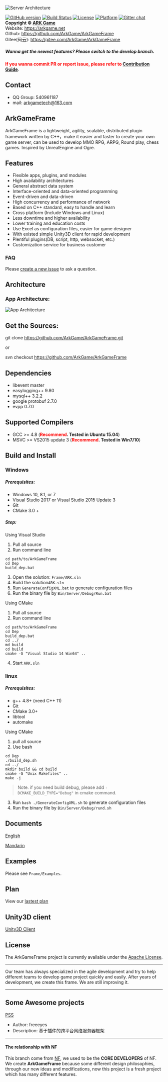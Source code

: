 ![Server Architecture](https://raw.githubusercontent.com/ArkGame/ArkGameFrame/master/Docs/asserts/imgs/ArkGameFrame.png)

[![GitHub version](https://badge.fury.io/gh/ArkGame%2FArkGameFrame.svg)](https://badge.fury.io/gh/ArkGame%2FArkGameFrame)
[![Build Status](https://travis-ci.org/ArkGame/ArkGameFrame.svg?branch=master)](https://travis-ci.org/ArkGame/ArkGameFrame)
[![License](https://img.shields.io/badge/License-Apache%202.0-blue.svg)](https://opensource.org/licenses/Apache-2.0)
[![Platform](https://img.shields.io/badge/platform-Linux,%20Windows-green.svg?style=flat)](https://github.com/ArkGame/ArkGameFrame)
[![Gitter chat](https://img.shields.io/gitter/room/nwjs/nw.js.svg)](https://gitter.im/ArkGame/Lobby)    
**Copyright © [ARK Game](https://arkgame.net "ARK Game")**    
Website: https://arkgame.net  
Github: https://github.com/ArkGame/ArkGameFrame  
Gitee(码云): https://gitee.com/ArkGame/ArkGameFrame  

##### Wanna get the newest features? Please switch to the develop branch.

**<font color=red>If you wanna commit PR or report issue, please refer to [Contribution Guide](https://github.com/ArkGame/ArkGameFrame/blob/master/CONTRIBUTING.md)</font>**.

## Contact

- QQ Group: 540961187
- mail: arkgametech@163.com

## ArkGameFrame
ArkGameFrame is a lightweight, agility, scalable, distributed plugin framework written by C++，make it easier and faster to create your own game server, can be used to develop MMO RPG, ARPG, Round play, chess games. Inspired by UnrealEngine and Ogre.

## Features

- Flexible apps, plugins, and modules
- High availability architectures
- General abstract data system
- Interface-oriented and data-oriented programming
- Event-driven and data-driven
- High concurrency and performance of network
- Based on C++ standard, easy to handle and learn
- Cross platform (Include Windows and Linux)
- Less downtime and higher availability
- Lower training and education costs
- Use Excel as configuration files, easier for game designer
- With existed simple Unity3D client for rapid development
- Plentiful plugins(DB, script, http, websocket, etc.)
- Customization service for business customer

### FAQ

Please [create a new issue](https://github.com/ArkGame/ArkGameFrame/issues) to ask a question.


## Architecture

### App Architecture:

![App Architecture](https://raw.githubusercontent.com/ArkGame/ArkGameFrame/master/Docs/asserts/imgs/AppArchitecture.png)

## Get the Sources:

git clone https://github.com/ArkGame/ArkGameFrame.git

or

svn checkout https://github.com/ArkGame/ArkGameFrame

## Dependencies

- libevent master
- easylogging++ 9.80
- mysql++ 3.2.2
- google protobuf 2.7.0
- evpp 0.7.0

## Supported Compilers

- GCC >= 4.8 (**<font color=red>Recommend</font>. Tested in Ubuntu 15.04**)
- MSVC >= VS2015 update 3 (**<font color=red>Recommend</font>. Tested in Win7/10**)

## Build and Install

### Windows

##### Prerequisites:

- Windows 10, 8.1, or 7
- Visual Studio 2017 or Visual Studio 2015 Update 3
- Git
- CMake 3.0 +

##### Step:
Using Visual Studio
1. Pull all source
2. Run command line 
```batch
cd path/to/ArkGameFrame
cd Dep
build_dep.bat
```
3. Open the solution: `Frame/ARK.sln`
4. Build the solution`ARK.sln`
5. Run `GenerateConfigXML.bat` to generate configuration files
6. Run the binary file by `Bin/Server/Debug/Run.bat`

Using CMake
1. Pull all source
2. Run command line
```batch
cd path/to/ArkGameFrame
cd Dep
build_dep.bat
cd ../
md build
cd build
cmake -G "Visual Studio 14 Win64" ..
```
4. Start `ARK.sln`

### linux

##### Prerequisites:

- g++ 4.8+ (need C++ 11)
- Git
- CMake 3.0+
- libtool
- automake

Using CMake
1. pull all source
2. Use bash
```shell
cd Dep
./build_dep.sh
cd ../
mkdir build && cd build
cmake -G "Unix Makefiles" ..
make -j
```
> Note. if you need build debug, please add `-DCMAKE_BUILD_TYPE="Debug"` in cmake command.
3. Run `bash ./GenerateConfigXML.sh` to generate configuration files
4. Run the binary file by `Bin/Server/Debug/rund.sh`

## Documents

[English](https://github.com/ArkGame/ArkGameFrame/blob/master/Docs/doc_EN.md)

[Mandarin](https://github.com/ArkGame/ArkGameFrame/blob/master/Docs/doc_ZH.md)

## Examples

Please see `Frame/Examples`.

## Plan

View our [lastest plan](https://github.com/ArkGame/ArkGameFrame/blob/master/Docs/plan.md)

## Unity3D client

[Unity3D Client](https://github.com/ArkGame/ArkClient-Unity3D)

## License

The ArkGameFrame project is currently available under the [Apache License](https://github.com/ArkGame/ArkGameFrame/blob/master/LICENSE).

----------

Our team has always specialized in the agile development and try to help different teams to develop game project quickly and easily. After years of development, we create this frame. We are still improving it.

----------

## Some Awesome projects

[PSS](https://github.com/freeeyes/PSS)
- Author: freeeyes
- Description: 基于插件的跨平台网络服务器框架

----------

#### The relationship with NF

This branch come from [NF](https://github.com/ketoo/NoahGameFrame), we used to be the **CORE DEVELOPERS** of NF. We create **ArkGameFrame** because some different design philosophies, through our new ideas and modifications, now this project is a fresh project which has many different features.
